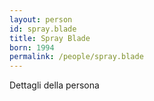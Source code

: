 ```yaml
---
layout: person
id: spray.blade
title: Spray Blade
born: 1994
permalink: /people/spray.blade
---
```


Dettagli della persona 